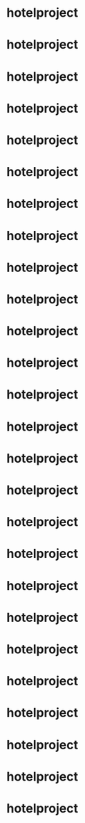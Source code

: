 # hotelproject

# hotelproject


# hotelproject

# hotelproject


# hotelproject

# hotelproject


# hotelproject

# hotelproject


# hotelproject

# hotelproject


# hotelproject

# hotelproject


# hotelproject

# hotelproject


# hotelproject

# hotelproject


# hotelproject

# hotelproject


# hotelproject

# hotelproject


# hotelproject

# hotelproject


# hotelproject

# hotelproject


# hotelproject

# hotelproject





